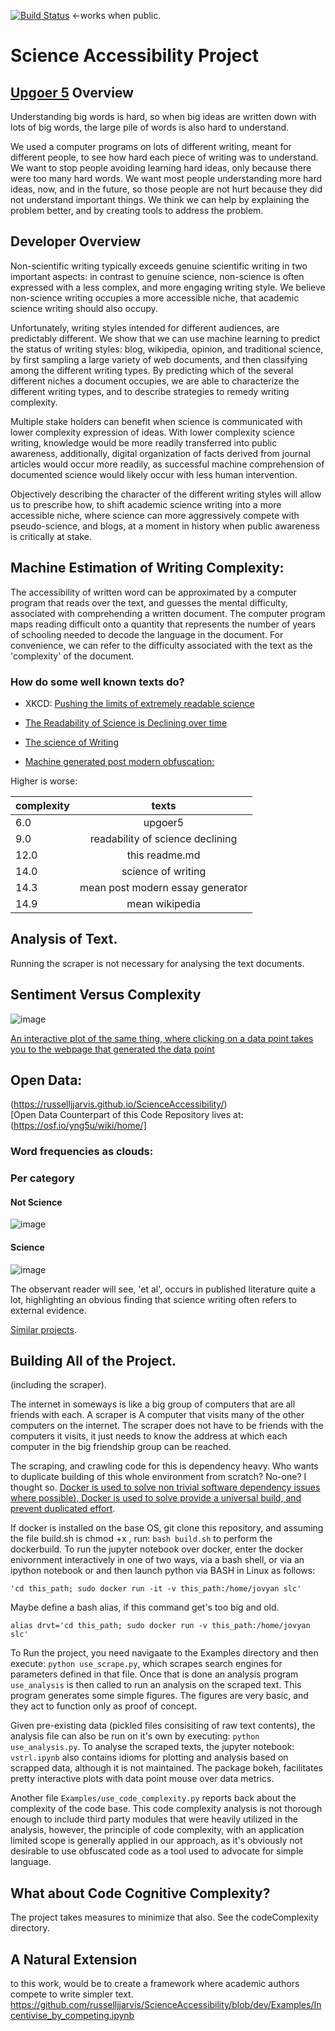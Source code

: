 [![Build Status](https://travis-ci.com/russelljjarvis/ScienceAccessibility.png)](https://travis-ci.com/russelljjarvis/ScienceAccessibility) <-works when public.
# Science Accessibility Project

## [Upgoer 5](http://splasho.com/upgoer5/library.php) Overview
Understanding big words is hard, so when big ideas are written down with lots of big words, the large pile of words is also hard to understand. 

We used a computer programs on lots of different writing, meant for different people, to see how hard each piece of writing was to understand. We want to stop people avoiding learning hard ideas, only because there were too many hard words. We want most people understanding more hard ideas, now, and in the future, so those people are not hurt because they did not understand important things. We think we can help by explaining the problem better, and by creating tools to address the problem.

## Developer Overview 
Non-scientific writing typically exceeds genuine scientific writing in two important aspects: in contrast to genuine science, non-science is often expressed with a less complex, and more engaging writing style. We believe non-science writing occupies a more accessible niche, that academic science writing should also occupy. 

Unfortunately, writing styles intended for different audiences, are predictably different. We show that we can use machine learning to predict the status of writing styles: blog, wikipedia, opinion, and traditional science, by first sampling a large variety of web documents, and then classifying among the different writing types. By predicting which of the several different niches a document occupies, we are able to characterize the different writing types, and to describe strategies to remedy writing complexity.

Multiple stake holders can benefit when science is communicated with lower complexity expression of ideas. With lower complexity science writing, knowledge would be more readily transferred into public awareness, additionally, digital organization of facts derived from journal articles would occur more readily, as successful machine comprehension of documented science would likely occur with less human intervention.

Objectively describing the character of the different writing styles will allow us to prescribe how, to shift academic science writing into a more accessible niche, where science can more aggressively compete with pseudo-science, and blogs, at a moment in history when public awareness is critically at stake.

## Machine Estimation of Writing Complexity:
The accessibility of written word can be approximated by a computer program that reads over the text, and guesses the mental difficulty, associated with comprehending a written document. The computer program maps reading difficult onto a quantity that represents the number of years of schooling needed to decode the language in the document. For convenience, we can refer to the difficulty associated with the text as the 'complexity' of the document. 

### How do some well known texts do?

* XKCD: [Pushing the limits of extremely readable science](http://splasho.com/upgoer5/library.php)

* [The Readability of Science is Declining over time](https://elifesciences.org/download/aHR0cHM6Ly9jZG4uZWxpZmVzY2llbmNlcy5vcmcvYXJ0aWNsZXMvMjc3MjUvZWxpZmUtMjc3MjUtdjIucGRm/elife-27725-v2.pdf?_hash=WA%2Fey48HnQ4FpVd6bc0xCTZPXjE5ralhFP2TaMBMp1c%3D)

* [The science of Writing](https://cseweb.ucsd.edu/~swanson/papers/science-of-writing.pdf)

* [Machine generated post modern obfuscation:](http://www.elsewhere.org/pomo/)

Higher is worse:

| complexity   |      texts      |
|----------|:-------------:|
| 6.0   | upgoer5   |
| 9.0 |    readability of science declining   |
| 12.0 | this readme.md |
| 14.0 | science of writing |
| 14.3 | mean post modern essay generator |
| 14.9 | mean wikipedia |

## Analysis of Text.
Running the scraper is not necessary for analysing the text documents. 

## Sentiment Versus Complexity
     		
![image](https://user-images.githubusercontent.com/7786645/52097960-3ff13e00-258a-11e9-8a93-aea628526c1e.png)		

[An interactive plot of the same thing, where clicking on a data point takes you to the webpage that generated the data point](https://russelljjarvis.github.io/ScienceAccessibility/)
## Open Data:
(https://russelljjarvis.github.io/ScienceAccessibility/)		
[Open Data Counterpart of this Code Repository lives at:(https://osf.io/yng5u/wiki/home/]

### Word frequencies as clouds:
### Per category
#### Not Science
![image](https://user-images.githubusercontent.com/7786645/52091608-322fbe80-2572-11e9-8553-3e346a8b824e.png)
#### Science
![image](https://user-images.githubusercontent.com/7786645/52091615-352aaf00-2572-11e9-905a-0b75fe0005d7.png)


The observant reader will see, 'et al', occurs in published literature quite a lot, highlighting an obvious finding that science writing often refers to external evidence.


[Similar projects](https://blog.machinebox.io/detect-fake-news-by-building-your-own-classifier-31e516418b1d).


## Building All of the Project.
(including the scraper).

The internet in someways is like a big group of computers that are all friends with each. A scraper is A computer that visits many of the other computers on the internet. The scraper does not have to be friends with the computers it visits, it just needs to know the address at which each computer in the big friendship group can be reached.

The scraping, and crawling code for this is dependency heavy. Who wants to duplicate building of this whole environment from scratch? No-one? I thought so. [Docker is used to solve non trivial software dependency issues where possible), Docker is used to solve provide a universal build, and prevent duplicated effort](https://cloud.docker.com/repository/registry-1.docker.io/russelljarvis/science_accessibility).

If docker is installed on the base OS, git clone this repository, and assuming the file build.sh is chmod +x , run: `bash build.sh` to perform the dockerbuild. To run the jupyter notebook over docker, enter the docker enivornment interactively in one of two ways, via a bash shell, or via an ipython notebook or
and then launch python via BASH in Linux as follows:

```
'cd this_path; sudo docker run -it -v this_path:/home/jovyan slc'
```

Maybe define a bash alias, if this command get's too big and old.

```
alias drvt='cd this_path; sudo docker run -v this_path:/home/jovyan slc'
```

To Run the project, you need navigaate to the Examples directory and then execute:
`python use_scrape.py`, which scrapes search engines for parameters defined in that file.
Once that is done an analysis program `use_analysis` is then called to run an analysis on the scraped text. This program generates some simple figures. The figures are very basic, and they act to function only as proof of concept.

Given pre-existing data (pickled files consisiting of raw text contents), the analysis file can also be run on it's own by executing: `python use_analysis.py`. To analyse the scraped texts, the jupyter notebook: `vstrl.ipynb` also contains idioms for plotting and analysis based on scrapped data, although it is not maintained. The package bokeh, facilitates pretty interactive plots with data point mouse over data metrics.

Another file `Examples/use_code_complexity.py` reports back about the complexity of the code base. This code complexity analysis is not thorough enough to include third party modules that were heavily utilized in the analysis, however, the principle of code complexity, with an application limited scope is generally applied in our approach, as it's obviously not desirable to use obfuscated code as a tool used to advocate for simple language.

## What about Code Cognitive Complexity?
The project takes measures to minimize that also. See the codeComplexity directory. 


## A Natural Extension 
to this work, would be to create a framework where academic authors compete to write simpler text.
https://github.com/russelljjarvis/ScienceAccessibility/blob/dev/Examples/Incentivise_by_competing.ipynb

